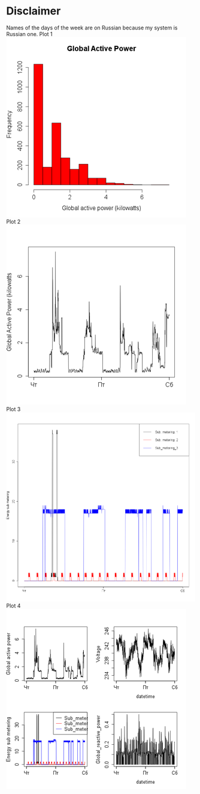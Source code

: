 # Disclaimer

Names of the days of the week are on Russian because my system is Russian one.
Plot 1
![Plot 1](plot1.png)
Plot 2
![Plot 2](plot2.png)
Plot 3
![Plot 3](plot3'.png)
Plot 4
![Plot 4](plot4.png)
